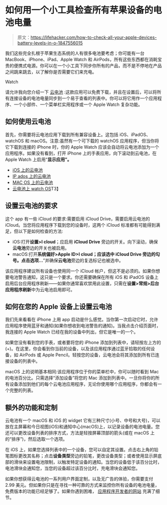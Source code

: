 # 如何用一个小工具检查所有苹果设备的电池电量

> 原文：<https://lifehacker.com/how-to-check-all-your-apple-devices-battery-levels-in-o-1847556015>

我们这些完全扎根于苹果生态系统的人有很多电池要考虑；你可能有一台 MacBook、iPhone、iPad、Apple Watch 和 AirPods，所有这些东西都在消耗宝贵的便携式电源。你可以在一个小工具下同步你所有的产品，而不是不停地在产品之间跳来跳去，以了解你是否需要它们来充电。

Watch

请允许我向您介绍一下 [云电池](https://www.alanyan.ca/CloudBattery/) :这款应用可以免费下载，并且在设置后，可以将所有连接设备的电池电量同步到一个易于查看的列表中。你可以将它用作一个应用程序、一个小部件、一个菜单栏实用程序或一个 Apple Watch 复杂功能。

## 如何使用云电池

首先，你需要将云电池应用下载到所有兼容设备上。这包括 iOS、iPadOS、watchOS 和 macOS。注意:虽然有一个可下载的 watchOS 应用程序，但当你将它下载到连接的 iPhone 时，你的 Apple Watch 应该会自动将云电池添加为一个应用程序。如果没有看到，打开 iPhone 上的手表应用，向下滚动到云电池，在 Apple Watch 上启用“**显示应用”。**

*   [iOS 上的云电池](https://apps.apple.com/us/app/cloud-battery/id1480648069)
*   [IP ados 上的云电池](https://apps.apple.com/us/app/cloud-battery/id1480648069#?platform=ipad)
*   [MAC OS 上的云电池](https://apps.apple.com/us/app/cloud-battery/id1481005137?mt=12)
*   [云电池上 watch OS](https://apps.apple.com/us/app/cloud-battery/id1480648069#?platform=appleWatch)T3】

## 设置云电池的要求

这个 app 有一些 iCloud 的要求:需要启用 iCloud Drive，需要启用云电池的 iCloud。当您将应用程序下载到您的设备时，这两个 iCloud 标准都有可能得到满足，但以下是如何检查的方法:

*   iOS:打开**设置>I cloud**；应启用 **iCloud Drive** 旁边的开关。向下滚动，确保**云电池**旁边的开关也被启用。
*   macOS:打开**系统偏好>Apple ID>I cloud；**应该选中 **iCloud Drive** 旁边的勾号。点击**选项...**”并确保**云电池**旁边的复选标记也被选中。

该应用程序建议所有设备也使用同一个 iCloud 帐户，但这不是必须的。如果你想要电池警告通知，这只是一个要求。你还需要确保在所有 iOS 和 iPadOS 设备上启用后台应用程序刷新——如果你通常喜欢禁用此设置，只需在**设置>常规>后台应用程序刷新**中为云电池启用即可。

## 如何在您的 Apple 设备上设置云电池

我们先来看看在 iPhone 上用 app 启动是什么感觉。当你第一次启动它时，允许应用程序使用蓝牙和通知(如果你想收到电池警告的通知)。当我点击介绍页面时，我连接的 Apple Watch 已经在我的设备中列出，但它是唯一的一个。

如果您没有看到您的手表，或者要将您的 iPhone 添加到列表中，请轻按左上方的(+)。在这里，你会看到你当前的设备，以及该应用程序通过蓝牙拾取的任何设备，如 AirPods 或 Apple Pencil。轻按您的设备，云电池会将其添加到所有已连接设备的列表中。

macOS 上的说明基本相同:该应用程序位于你的菜单栏中，你可以随时看到 Mac 的电池百分比。只需选择“添加设备”将您的 Mac 添加到列表中。一旦你将你的所有设备添加到他们的每个云电池应用程序，无论你使用哪个应用程序，你都会有一个完整的列表。

## 额外的功能和定制

云电池有一个 macOS 和 iOS 的 widget 它有三种尺寸(小号、中号和大号)，可以放在主屏幕和今日视图(iOS)和通知中心(macOS)上，以记录设备的电池电量。您还可以更改设备列表的排序方式，方法是轻按屏幕顶部的箭头(或在 macOS 上的“排序”)，然后选取一个选项。

在 iOS 上，如果您选择列表中的一个设备，您可以自定其设置。点击右上角的铅笔图标更改其名称；点击**设备类型**旁边的铅笔，更改设备类型；或者使用显示屏底部的滑块来设置电池限制，以触发特定设备的通知。当您的设备低于该百分比时，电池滑块会通知您，当您的设备超过该百分比时，充电滑块会通知您。

如果你想获得云电池的一系列用户界面定制，以及无广告的体验，你需要支付 2.99 美元。但如果你只是在寻找一种可靠的方式来监控你所有设备的电池电量，免费版本的功能已经足够了。如果你遇到困难， [应用程序开发者的网站](https://www.alanyan.ca/CloudBattery/tutorial/) 充满了细节。